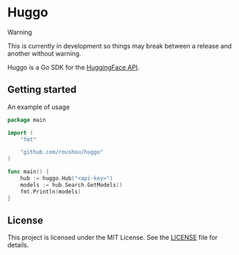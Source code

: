 # Huggo

>[!WARNING]
> This is currently in development so things may break between a release and another without warning.

Huggo is a Go SDK for the [HuggingFace API](https://huggingface.co/docs/hub/en/api).

## Getting started

An example of usage

```go
package main

import (
    "fmt"

    "github.com/roushou/huggo"
)

func main() {
    hub := huggo.Hub("<api-key>")
    models := hub.Search.GetModels()
    fmt.Println(models)
}
```

## License

This project is licensed under the MIT License. See the [LICENSE](./LICENSE) file for details.
